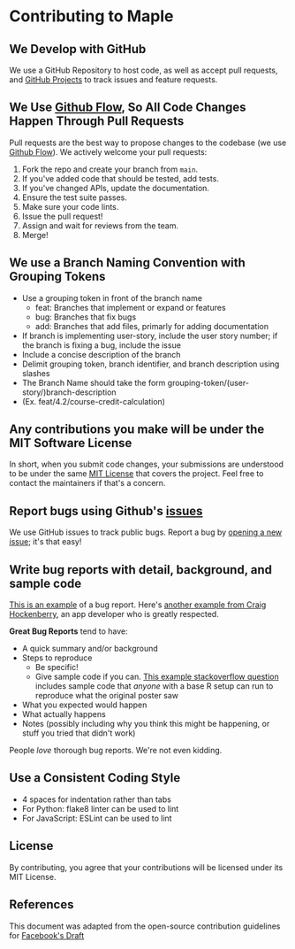 # Contributing to Maple

## We Develop with GitHub
We use a GitHub Repository to host code, as well as accept pull requests, and [GitHub Projects](https://github.com/orgs/ECE444-2022Fall/projects/2/views/2) to track issues and feature requests.

## We Use [Github Flow](https://docs.github.com/en/get-started/quickstart/github-flow), So All Code Changes Happen Through Pull Requests
Pull requests are the best way to propose changes to the codebase (we use [Github Flow](https://guides.github.com/introduction/flow/index.html)). We actively welcome your pull requests:

1. Fork the repo and create your branch from `main`.
2. If you've added code that should be tested, add tests.
3. If you've changed APIs, update the documentation.
4. Ensure the test suite passes.
5. Make sure your code lints.
6. Issue the pull request! 
7. Assign and wait for reviews from the team.
8. Merge!  

## We use a Branch Naming Convention with Grouping Tokens
- Use a grouping token in front of the branch name
  - feat: Branches that implement or expand or features
  - bug: Branches that fix bugs
  - add: Branches that add files, primarly for adding documentation
- If branch is implementing user-story, include the user story number; if the branch is fixing a bug, include the issue 
- Include a concise description of the branch
- Delimit grouping token, branch identifier, and branch description using slashes
- The Branch Name should take the form grouping-token/(user-story/)branch-description
- (Ex. feat/4.2/course-credit-calculation)

## Any contributions you make will be under the MIT Software License
In short, when you submit code changes, your submissions are understood to be under the same [MIT License](http://choosealicense.com/licenses/mit/) that covers the project. Feel free to contact the maintainers if that's a concern.

## Report bugs using Github's [issues](https://github.com/ECE444-2022Fall/project-1-web-application-design-education-pathways-group-23-runtimeterror/issues)
We use GitHub issues to track public bugs. Report a bug by [opening a new issue](https://github.com/ECE444-2022Fall/project-1-web-application-design-education-pathways-group-23-runtimeterror/issues/new); it's that easy!

## Write bug reports with detail, background, and sample code
[This is an example](http://stackoverflow.com/q/12488905/180626) of a bug report. Here's [another example from Craig Hockenberry](http://www.openradar.me/11905408), an app developer who is greatly respected.

**Great Bug Reports** tend to have:

- A quick summary and/or background
- Steps to reproduce
  - Be specific!
  - Give sample code if you can. [This example stackoverflow question](http://stackoverflow.com/q/12488905/180626) includes sample code that *anyone* with a base R setup can run to reproduce what the original poster saw
- What you expected would happen
- What actually happens
- Notes (possibly including why you think this might be happening, or stuff you tried that didn't work)

People *love* thorough bug reports. We're not even kidding.

## Use a Consistent Coding Style
* 4 spaces for indentation rather than tabs 
* For Python: flake8 linter can be used to lint
* For JavaScript: ESLint can be used to lint

## License
By contributing, you agree that your contributions will be licensed under its MIT License.

## References
This document was adapted from the open-source contribution guidelines for [Facebook's Draft](https://github.com/facebook/draft-js/blob/main/CONTRIBUTING.md)

